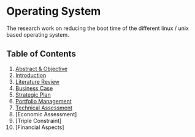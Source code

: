 # Operating System
The research work on reducing the boot time of the different linux / unix based operating system. 

## Table of Contents
1. [Abstract & Objective](https://github.com/Ashutoshcoder/operating-system/blob/master/Abstract%20%26%20Objective.md)
2. [Introduction](https://github.com/Ashutoshcoder/operating-system/blob/master/Introduction.md) 
3. [Literature Review](https://github.com/Ashutoshcoder/operating-system/blob/master/Litreature%20Review.md)
4. [Business Case](https://github.com/Ashutoshcoder/operating-system/blob/master/Business%20Case.md)
5. [Strategic Plan](https://github.com/Ashutoshcoder/operating-system/blob/master/Strategic%20Plan.md)
6. [Portfolio Management](https://github.com/Ashutoshcoder/operating-system/blob/master/Portfolio%20Management.md)
7. [Technical Assessment](https://github.com/Ashutoshcoder/operating-system/blob/master/Technical%20Assessment.md)
8. [Economic Assessment]
9. [Triple Constraint]
10. [Financial Aspects]
